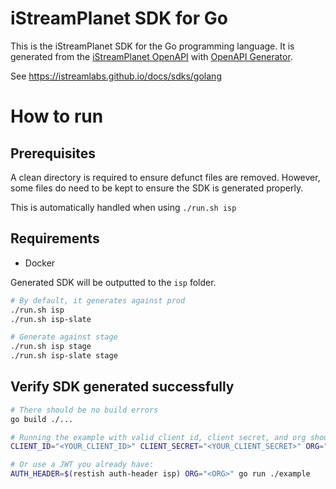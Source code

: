 # iStreamPlanet SDK for Go

This is the iStreamPlanet SDK for the Go programming language. It is generated from the [iStreamPlanet OpenAPI](https://api.istreamplanet.com/openapi.json) with [OpenAPI Generator](https://openapi-generator.tech/).

See https://istreamlabs.github.io/docs/sdks/golang

# How to run

## Prerequisites

A clean directory is required to ensure defunct files are removed. However, some files do need to be kept to ensure the SDK is generated properly.

This is automatically handled when using `./run.sh isp`

## Requirements
- Docker

Generated SDK will be outputted to the `isp` folder.

```sh
# By default, it generates against prod
./run.sh isp
./run.sh isp-slate

# Generate against stage
./run.sh isp stage
./run.sh isp-slate stage
```

## Verify SDK generated successfully

```sh
# There should be no build errors
go build ./...

# Running the example with valid client id, client secret, and org should be successful.
CLIENT_ID="<YOUR_CLIENT_ID>" CLIENT_SECRET="<YOUR_CLIENT_SECRET>" ORG="<ORG>" go run ./example

# Or use a JWT you already have:
AUTH_HEADER=$(restish auth-header isp) ORG="<ORG>" go run ./example
```
